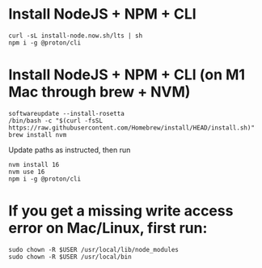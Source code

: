 # Install NodeJS + NPM + CLI
```
curl -sL install-node.now.sh/lts | sh
npm i -g @proton/cli
```

# Install NodeJS + NPM + CLI (on M1 Mac through brew + NVM)
```
softwareupdate --install-rosetta
/bin/bash -c "$(curl -fsSL https://raw.githubusercontent.com/Homebrew/install/HEAD/install.sh)"
brew install nvm
```

Update paths as instructed, then run
```
nvm install 16
nvm use 16
npm i -g @proton/cli
```

# If you get a missing write access error on Mac/Linux, first run:
```
sudo chown -R $USER /usr/local/lib/node_modules
sudo chown -R $USER /usr/local/bin
```